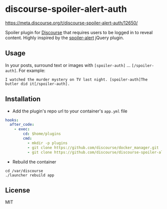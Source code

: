 # discourse-spoiler-alert-auth

https://meta.discourse.org/t/discourse-spoiler-alert-auth/12650/

Spoiler plugin for [Discourse](http://discourse.org) that requires users to be logged in to reveal content. Highly inspired by the [spoiler-alert](http://joshbuddy.github.io/spoiler-alert/) jQuery plugin.

## Usage

In your posts, surround text or images with `[spoiler-auth]` ... `[/spoiler-auth]`.
For example:

```
I watched the murder mystery on TV last night. [spoiler-auth]The butler did it[/spoiler-auth].
```

## Installation

- Add the plugin's repo url to your container's `app.yml` file

```yml
hooks:
  after_code:
    - exec:
        cd: $home/plugins
        cmd:
          - mkdir -p plugins
          - git clone https://github.com/discourse/docker_manager.git
          - git clone https://github.com/discourse/discourse-spoiler-alert-auth.git
```

- Rebuild the container

```
cd /var/discourse
./launcher rebuild app
```

## License

MIT 